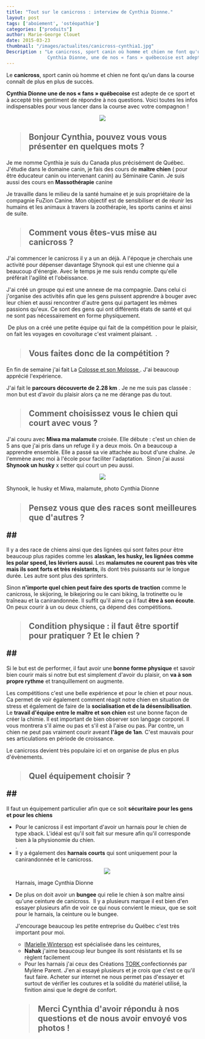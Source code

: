 ```yaml
---
title: "Tout sur le canicross : interview de Cynthia Dionne."
layout: post
tags: ['aboiement', 'ostéopathie']
categories: ["produits"]
author: Marie-George Clouet
date: 2015-03-23
thumbnail: "/images/actualites/canicross-cynthia1.jpg"
Description : "Le canicross, sport canin où homme et chien ne font qu'un dans la course connaît de plus en plus de succès.
               Cynthia Dionne, une de nos « fans » québecoise est adepte de ce sport et à accepté très gentiment de répondre à nos questions. Voici toutes les infos indispensables pour vous lancer dans la course !   "
---
```


Le <b>canicross</b>, sport canin où homme et chien ne font qu'un dans la course connaît de plus en plus de succès.


<b>Cynthia Dionne une de nos « fans » québecoise</b> est adepte de ce sport et à accepté très gentiment de répondre à nos questions. Voici toutes les infos indispensables pour vous lancer dans la course avec votre compagnon !


<p align="center"><img src= "/images/actualites/canicross-cynthia1.jpg"></p>

## <blockquote> Bonjour Cynthia, pouvez vous vous présenter en quelques mots ? </blockquote>  ##

Je me nomme Cynthia je suis du Canada plus précisément de Québec. 
J'étudie dans le domaine canin, je fais des cours de <b>maître chien</b> ( pour être éducateur canin ou intervenant canin) au Séminaire Canin. Je suis aussi des  cours en <b>Massothérapie</b> canine

Je travaille dans le milieu de la santé humaine et je suis propriétaire de la compagnie FuZion Canine. Mon objectif est de sensibiliser et de réunir les humains et les animaux à travers la zoothérapie, les sports canins et ainsi de suite. 

## <blockquote> Comment vous êtes-vus mise au canicross ? </blockquote> ##

J'ai commencer le canicross il y a un an déjà. A l'époque je cherchais une activité pour dépenser davantage Shynook qui est une chienne qui a beaucoup d'énergie. Avec le temps je me suis rendu compte qu'elle préférait l'agilité et l'obéissance.

J'ai créé un groupe qui est une annexe de ma compagnie. Dans celui ci j'organise des activités afin que les gens puissent apprendre à bouger avec leur chien et aussi rencontrer d'autre gens qui partagent les mêmes passions qu'eux. Ce sont des gens qui ont différents états de santé et qui ne sont pas nécessairement en forme physiquement.

 De plus on a créé une petite équipe qui fait de la compétition pour le plaisir, on fait les voyages en covoiturage c'est vraiment plaisant.  .

## <blockquote> Vous faites donc de la compétition ? </blockquote> ##

En fin de semaine j'ai fait La <a href="http://www.lapresse.ca/le-nouvelliste/actualites/201503/16/01-4852525-le-colosse-et-son-molosse.php" target=_blank> Colosse et son Molosse </a>. J'ai beaucoup apprécié l'expérience. 

J'ai fait le <b>parcours découverte de 2.28 km</b> .  Je ne me suis pas classée : mon but est d'avoir du plaisir alors ça ne me dérange pas du tout.

## <blockquote> Comment choisissez vous le chien qui court avec vous ? </blockquote> ##

J'ai couru avec <b>Miwa ma malamute</b> croisée. Elle débute : c'est un chien de 5 ans que j'ai pris dans un refuge il y a deux mois. On a beaucoup a apprendre ensemble. Elle a passé sa vie attachée au bout d'une chaîne. Je l'emmène avec moi à l'école pour faciliter l'adaptation. 
Sinon j'ai aussi <b>Shynook un husky</b> x setter qui court un peu aussi. 


<p align="center"><img src= "/images/actualites/canicross-chiensmalamute.jpg"></p>



<p align right> Shynook, le husky et Miwa, malamute, photo Cynthia Dionne</p>

## <blockquote> Pensez vous que des races sont meilleures que d'autres ? </blockquote>##
Il y a des race de chiens ainsi que des lignées qui sont faites pour être beaucoup plus rapides comme les <b>alaskan, les husky, les lignées comme les polar speed, les lévriers aussi</b>.
Les <b>malamutes ne courent pas très vite mais ils sont forts et très résistants</b>, ils dont très puissants sur le longue durée. Les autre sont plus des sprinters.

Sinon <b>n'importe quel chien peut faire des sports de traction</b> comme le canicross, le skijoring, le bikejoring ou le cani biking, la trotinette ou le traîneau et la canirandonnée. Il suffit qu'il aime ça il faut <b>être à son écoute</b>. On peux courir à un ou deux chiens, ça dépend des compétitions.

## <blockquote> Condition physique : il faut être sportif pour pratiquer ? Et le chien ? </blockquote>##
Si le but est de performer, il faut avoir une<b> bonne forme physique</b> et savoir bien courir mais si notre but est simplement d'avoir du plaisir, on <b>va à son propre rythme</b> et tranquillement on augmente.

Les compétitions c'est une belle expérience et pour le chien et pour nous. Ca permet de voir également comment réagit notre chien en situation de stress et également de faire de la <b>socialisation et de la désensibilisation</b>. Le <b>travail d'équipe entre le maître et son chien</b> est une bonne façon de créer la chimie. Il est important de bien observer son langage corporel. Il vous montrera s'il aime ou pas et s'il est à l'aise ou pas. Par contre, un chien ne peut pas vraiment courir aveant <b>l'âge de 1an</b>. C'est mauvais pour ses articulations en période de croissance.

Le canicross devient très populaire ici et on organise de plus en plus d'évènements.


## <blockquote> Quel équipement choisir ? </blockquote>##
Il faut un équipement particulier afin que ce soit <b> sécuritaire pour les gens et pour les chiens </b>
<ul> <li>
Pour le canicross il est important d'avoir un harnais pour le chien de type xback. L'idéal est qu'il soit fait sur mesure afin qu'il corresponde bien à la physionomie du chien. </li>.
<li> Il y a également des <b>harnais courts</b> qui sont uniquement pour la canirandonnée et le canicross. </li>
<p align="center"><img src= "/images/actualites/harnais-canicross.jpg"></p>

<p align right> Harnais, image Cynthia Dionne
<li> De plus on doit avoir un <b>bungee</b> qui relie le chien à son maître ainsi qu'une ceinture de canicross.  Il y a plusieurs marque il est bien d'en essayer plusieurs afin de voir ce qui nous convient le mieux, que se soit pour le harnais, la ceinture ou le bungee.  </li>

J'encourage beaucoup les petite entreprise du Québec c'est très important pour moi.
<ul><li> <a href ="https://www.facebook.com/marielle.winterson" target="_blank"> lMarielle Winterson</a> est spécialisée dans les ceintures,</li>
<li> <b>Nahak</b> j'aime beaucoup leur bungee ils sont résistants et lls se règlent facilement </li>
<li>Pour les harnais j'ai ceux des Créations <a href ="https://www.facebook.com/pages/Cani-Sortie-et-Les-Cr%C3%A9ations-TORK/695355963874915"target=_"blank">TORK </a> confectionnés par Mylène Parent. J'en ai essayé plusieurs et je crois que c'est ce qu'il faut faire. Acheter sur internet ne nous permet pas d'essayer et surtout de vérifier les coutures et la solidité du matériel utilisé, la finition ainsi que le degré de confort.</ul>

## <blockquote> Merci Cynthia d'avoir répondu à nos questions et de nous avoir envoyé vos photos !</blockquote> ##